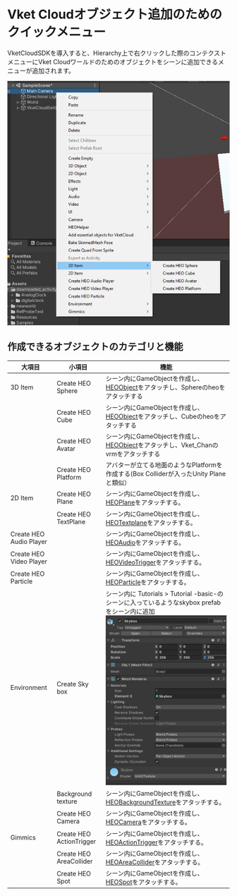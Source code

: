 # Vket Cloudオブジェクト追加のためのクイックメニュー

VketCloudSDKを導入すると、Hierarchy上で右クリックした際のコンテクストメニューにVket Cloudワールドのためのオブジェクトをシーンに追加できるメニューが追加されます。

![QuickMenu_1](./img/QuickMenu_1.jpg)

## 作成できるオブジェクトのカテゴリと機能

| 大項目 | 小項目 | 機能 |
|----|----|----|
| 3D Item | Create HEO Sphere | シーン内にGameObjectを作成し、[HEOObject](../HEOComponents/HEOObject.md)をアタッチし、Sphereのheoをアタッチする |
| | Create HEO Cube | シーン内にGameObjectを作成し、[HEOObject](../HEOComponents/HEOObject.md)をアタッチし、Cubeのheoをアタッチする |
|| Create HEO Avatar | シーン内にGameObjectを作成し、[HEOObject](../HEOComponents/HEOObject.md)をアタッチし、Vket_Chanのvrmをアタッチする |
|| Create HEO Platform | アバターが立てる地面のようなPlatformを作成する(Box Colliderが入ったUnity Planeと類似） |
| 2D Item | Create HEO Plane | シーン内にGameObjectを作成し、[HEOPlane](../HEOComponents/HEOPlane.md)をアタッチする。 |
|| Create HEO TextPlane | シーン内にGameObjectを作成し、[HEOTextplane](../HEOComponents/HEOTextplane.md)をアタッチする。 |
| Create HEO Audio Player  ||シーン内にGameObjectを作成し、[HEOAudio](../HEOComponents/HEOAudio.md)をアタッチする。 |
| Create HEO Video Player || シーン内にGameObjectを作成し、[HEOVideoTrigger](../HEOComponents/HEOVideoTrigger.md)をアタッチする。 |
|  Create HEO Particle | | シーン内にGameObjectを作成し、[HEOParticle](../HEOComponents/HEOParticle.md)をアタッチする。 |
| Environment | Create Sky box | シーン内に Tutorials > Tutorial -basic-のシーンに入っているようなskybox prefabをシーン内に追加 ![QuickMenu_2](img/QuickMenu_2.jpg) |
|| Background texture | シーン内にGameObjectを作成し、[HEOBackgroundTexture](../HEOComponents/HEOBackgroundTexture.md)をアタッチする。 |
|| Create HEO Camera | シーン内にGameObjectを作成し、[HEOCamera](../HEOComponents/HEOCamera.md)をアタッチする。 |
| Gimmics | Create HEO ActionTrigger | シーン内にGameObjectを作成し、[HEOActionTrigger](../HEOComponents/HEOActionTrigger.md)をアタッチする。 |
|| Create HEO AreaCollider | シーン内にGameObjectを作成し、[HEOAreaCollider](../HEOComponents/HEOAreaCollider.md)をアタッチする。 |
|| Create HEO Spot | シーン内にGameObjectを作成し、[HEOSpot](../HEOComponents/HEOSpot.md)をアタッチする。 |
